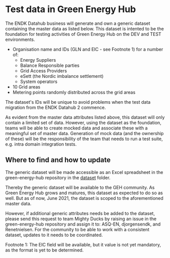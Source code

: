 # Test data in Green Energy Hub

The ENDK Datahub business will generate and own a generic dataset containing the master data as listed below. This dataset is intented to be the foundation for testing activities of Green Energy Hub on the DEV and TEST environments.

* Organisation name and IDs (GLN and EIC - see Footnote 1) for a number of:
    * Energy Suppliers
    * Balance Responsible parties
    * Grid Access Providers
    * eSett (the Nordic imbalance settlement)
    * System operators
* 10 Grid areas
* Metering points randomly distributed across the grid areas

The dataset's IDs will be unique to avoid problems when the test data migration from the ENDK Datahub 2 commence.

As evident from the master data attributes listed above, this dataset will only contain a limited set of data. However, using the dataset as the foundation, teams will be able to create mocked data and associate these with a meaningful set of master data. Generation of mock data (and the ownership of these) will be the responsibility of the team that needs to run a test suite, e.g. intra domain integration tests.

## Where to find and how to update

The generic dataset will be made accessible as an Excel spreadsheet in the green-energy-hub repository in the [dataset](./dataset/) folder.

Thereby the generic dataset will be available to the GEH community. As Green Energy Hub grows and matures, this dataset as expected to do so as well. But as of now, June 2021, the dataset is scoped to the aforementioned master data.

However, if additional generic attributes needs be added to the dataset, please send this request to team Mighty Ducks by raising an issue in the green-energy-hub repository and assign it to: ASQ-EN, djorgensendk, and Renetnielsen. For the community to be able to work with a consistent dataset, updates to it needs to be coordinated.

Footnote 1: The EIC field will be available, but it value is not yet mandatory, as the format is yet to be determined.
